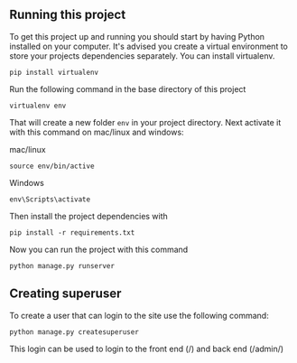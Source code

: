 

## Running this project

To get this project up and running you should start by having Python installed on your computer. It's advised you create a virtual environment to store your projects dependencies separately. You can install virtualenv.

```
pip install virtualenv
```
 Run the following command in the base directory of this project

```
virtualenv env
```

That will create a new folder `env` in your project directory. Next activate it with this command on mac/linux and windows:

mac/linux
```
source env/bin/active
```
Windows
```
env\Scripts\activate
```

Then install the project dependencies with

```
pip install -r requirements.txt
```

Now you can run the project with this command

```
python manage.py runserver
```
## Creating superuser

To create a user that can login to the site use the following command:

```
python manage.py createsuperuser
```

This login can be used to login to the front end (/) and back end (/admin/) 